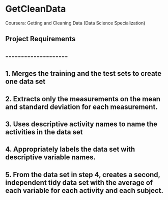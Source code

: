 # GetCleanData
Coursera: Getting and Cleaning Data (Data Science Specialization)
## Project Requirements
## -------------------- 
## 1. Merges the training and the test sets to create one data set
## 2. Extracts only the measurements on the mean and standard deviation for each measurement. 
## 3. Uses descriptive activity names to name the activities in the data set
## 4. Appropriately labels the data set with descriptive variable names. 
## 5. From the data set in step 4, creates a second, independent tidy data set with the average of each variable for each activity and each subject.
